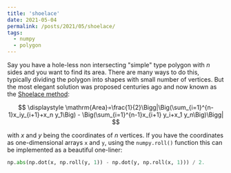 ```yaml
---
title: 'shoelace'
date: 2021-05-04
permalink: /posts/2021/05/shoelace/
tags:
  - numpy
  - polygon
---
```

Say you have a hole-less non intersecting "simple" type polygon with $n$ sides and you want to find its area. There are many ways to do this, typically dividing the polygon into shapes with small number of vertices. But the most elegant solution was proposed centuries ago and now known as the [Shoelace method](https://en.wikipedia.org/wiki/Shoelace_formula):

$$
\displaystyle \mathrm{Area}=\frac{1}{2}\Bigg|\Big(\sum_{i=1}^{n-1}x_iy_{i+1}+x_n y_1\Big) - \Big(\sum_{i=1}^{n-1}x_{i+1} y_i+x_1 y_n\Big)\Bigg|
$$

with $x$ and $y$ being the coordinates of $n$ vertices. If you have the coordinates as one-dimensional arrays <code>x</code> and <code>y</code>, using the <code>numpy.roll()</code> function this can be implemented as a beautiful one-liner:

```python
np.abs(np.dot(x, np.roll(y, 1)) - np.dot(y, np.roll(x, 1))) / 2.
```
